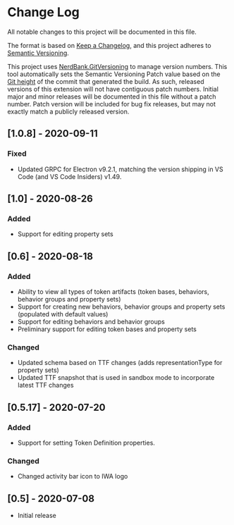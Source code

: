 # Change Log

All notable changes to this project will be documented in this file.

The format is based on [Keep a Changelog](https://keepachangelog.com/en/1.0.0/),
and this project adheres to [Semantic Versioning](https://semver.org/spec/v2.0.0.html).

This project uses [NerdBank.GitVersioning](https://github.com/AArnott/Nerdbank.GitVersioning)
to manage version numbers. This tool automatically sets the Semantic Versioning Patch
value based on the [Git height](https://github.com/AArnott/Nerdbank.GitVersioning#what-is-git-height)
of the commit that generated the build. As such, released versions of this extension
will not have contiguous patch numbers. Initial major and minor releases will be documented
in this file without a patch number. Patch version will be included for bug fix releases, but
may not exactly match a publicly released version.

## [1.0.8] - 2020-09-11

### Fixed

- Updated GRPC for Electron v9.2.1, matching the version shipping in VS Code (and VS Code Insiders) v1.49.

## [1.0] - 2020-08-26

### Added

- Support for editing property sets

## [0.6] - 2020-08-18

### Added

- Ability to view all types of token artifacts (token bases, behaviors, behavior groups and property sets)
- Support for creating new behaviors, behavior groups and property sets (populated with default values)
- Support for editing behaviors and behavior groups
- Preliminary support for editing token bases and property sets

### Changed

- Updated schema based on TTF changes (adds representationType for property sets)
- Updated TTF snapshot that is used in sandbox mode to incorporate latest TTF changes

## [0.5.17] - 2020-07-20

### Added

- Support for setting Token Definition properties.

### Changed

- Changed activity bar icon to IWA logo

## [0.5] - 2020-07-08

- Initial release
